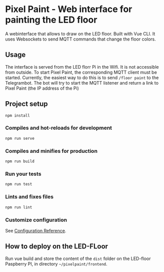# Pixel Paint - Web interface for painting the LED floor

A webinterface that allows to draw on the LED floor. 
Built with Vue CLI. It uses Websockets to send MQTT commands that change the floor colors.



## Usage

The interface is served from the LED florr Pi in the Wifi. It is not accessible from outside.
To start Pixel Paint, the corresponding MQTT client must be started. 
Currently, the easiest way to do this is to send `/floor paint` to the Telegrambot.
The bot will try to start the MQTT listener and return a link to Pixel Paint (the IP address of the Pi)


## Project setup
```
npm install
```

### Compiles and hot-reloads for development
```
npm run serve
```

### Compiles and minifies for production
```
npm run build
```

### Run your tests
```
npm run test
```

### Lints and fixes files
```
npm run lint
```

### Customize configuration
See [Configuration Reference](https://cli.vuejs.org/config/).


## How to deploy on the LED-FLoor

Run vue build and store the content of the `dist` folder on the 
LED-floor Paspberry PI, in directory `~/pixelpaint/frontend`.